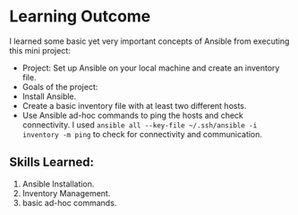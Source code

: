 # Learning Outcome

I learned some basic yet very important concepts of Ansible from executing this mini project:

- Project: Set up Ansible on your local machine and create an inventory file.
- Goals of the project:
 - Install Ansible. 
 - Create a basic inventory file with at least two different hosts.
 - Use Ansible ad-hoc commands to ping the hosts and check connectivity.
I used `ansible all --key-file ~/.ssh/ansible -i inventory -m ping` to check for connectivity and communication.

## Skills Learned:
1. Ansible Installation.
1. Inventory Management.
1. basic ad-hoc commands.
